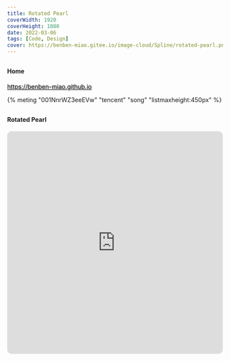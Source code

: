 ```yaml
---
title: Rotated Pearl
coverWidth: 1920
coverHeight: 1080
date: 2022-03-06
tags: [Code, Design]
cover: https://benben-miao.gitee.io/image-cloud/Spline/rotated-pearl.png
---
```


<!-- <div style="background-color: #eeeeee; width: 120px; padding:5px 20px; border-radius: 3px;">Read More</div> -->
<!-- more -->

## 
#### Home
<div class="card">
  <a href="https://benben-miao.github.io" style="text-shadow: 1px 1px 3px #888;">https://benben-miao.github.io</a>
</div>

{% meting "001NnrWZ3eeEVw" "tencent" "song" "listmaxheight:450px" %}

## 
#### Rotated Pearl
<div class="frame">
  <iframe frameborder="0" allowfullscreen mozallowfullscreen="true" webkitallowfullscreen="true" allow="fullscreen; autoplay; vr" 
  style="width: 100%; height: 520px; border-radius: 10px;" 
  src="https://my.spline.design/pearl-7d126d4e5d9780fb8ea1b0e9d4562f12/">
  </iframe>
</div>